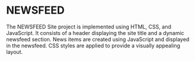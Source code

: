 # NEWSFEED
The NEWSFEED Site project is implemented using HTML, CSS, and JavaScript. It consists of a header displaying the site title and a dynamic newsfeed section. News items are created using JavaScript and displayed in the newsfeed. CSS styles are applied to provide a visually appealing layout.

